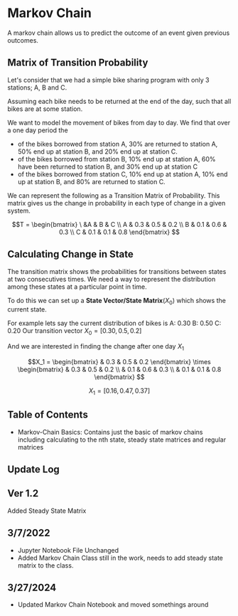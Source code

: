 # Markov Chain
A markov chain allows us to predict the outcome of an event given previous outcomes. 
## Matrix of Transition Probability
Let's consider that we had a simple bike sharing program with only 3 stations; A, B and C.

Assuming each bike needs to be returned at the end of the day, such that all bikes are at some station. 

We want to model the movement of bikes from day to day. We find that over a one day period the 
- of the bikes borrowed from station A, 30% are returned to station A, 50% end up at station B, and 20% end up at station C.
- of the bikes borrowed from station B, 10% end up at station A, 60% have been returned to station B, and 30% end up at station C
- of the bikes borrowed from station C, 10% end up at station A, 10% end up at station B, and 80% are returned to station C.

We can represent the following as a Transition Matrix of Probability. This matrix gives us the change in probability in each type of change in a given system. 

$$T = \begin{bmatrix}
    \ &A & B & C \\
    A & 0.3 & 0.5 & 0.2 \\
    B & 0.1 & 0.6 & 0.3 \\
    C & 0.1 & 0.1 & 0.8
\end{bmatrix}
$$

## Calculating Change in State
The transition matrix shows the probabilities for transitions between states at two consecutives times. We need a way to represent the distribution among these states at a particular point in time. 

To do this we can set up a **State Vector/State Matrix**($X_0$) which shows the current state. 

For example lets say the current distribution of bikes is 
A: 0.30
B: 0.50
C: 0.20
Our transition vector $X_0 = [0.30,0.5,0.2]$ 

And we are interested in finding the change after one day $X_1$

$$X_1 = \begin{bmatrix} & 0.3 &  0.5 &  0.2 \end{bmatrix} \times \begin{bmatrix}
    & 0.3 & 0.5 & 0.2 \\
    & 0.1 & 0.6 & 0.3 \\
   & 0.1 & 0.1 & 0.8
\end{bmatrix}
$$


$$X_1 = [0.16, 0.47, 0.37]$$

## Table of Contents
- Markov-Chain Basics: Contains just the basic of markov chains including calculating to the nth state, steady state matrices and regular matrices

## Update Log 
## Ver 1.2 
Added Steady State Matrix 
## 3/7/2022
- Jupyter Notebook File Unchanged 
- Added Markov Chain Class still in the work, needs to add steady state matrix to the class.
## 3/27/2024
- Updated Markov Chain Notebook and moved somethings around 

